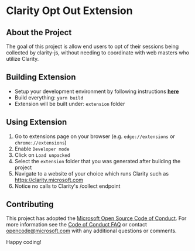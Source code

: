 
# Clarity Opt Out Extension

## About the Project
The goal of this project is allow end users to opt of their sessions being collected by clarity-js, without needing to coordinate with web masters who utilize Clarity.

## Building Extension
 - Setup your development environment by following instructions **[here](https://github.com/microsoft/clarity/blob/master/CONTRIBUTING.md)**
 - Build everything: `yarn build`
 - Extension will be built under: `extension` folder

## Using Extension
1. Go to extensions page on your browser (e.g. `edge://extensions` or `chrome://extensions`)
2. Enable `Developer mode`
3. Click on `Load unpacked`
4. Select the `extension` folder that you was generated after building the project
5. Navigate to a website of your choice which runs Clarity such as https://clarity.microsoft.com
6. Notice no calls to Clarity's /collect endpoint

## Contributing

This project has adopted the [Microsoft Open Source Code of Conduct](https://opensource.microsoft.com/codeofconduct/). For more information see the [Code of Conduct FAQ](https://opensource.microsoft.com/codeofconduct/faq/) or contact [opencode@microsoft.com](mailto:opencode@microsoft.com) with any additional questions or comments.

Happy coding!
